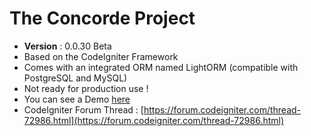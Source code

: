 # The Concorde Project
* **Version** : 0.0.30 Beta
* Based on the CodeIgniter Framework
* Comes with an integrated ORM named LightORM (compatible with PostgreSQL and MySQL)
* Not ready for production use !
* You can see a Demo [here](https://github.com/vmoulin78/demo-concorde)
* CodeIgniter Forum Thread : [https://forum.codeigniter.com/thread-72986.html](https://forum.codeigniter.com/thread-72986.html)